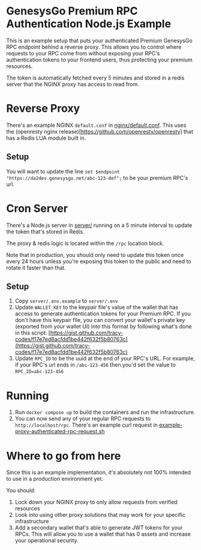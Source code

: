 # GenesysGo Premium RPC Authentication Node.js Example

This is an example setup that puts your authenticated Premium GenesysGo RPC endpoint behind a reverse proxy. This allows you to control where requests to your RPC come from without exposing your RPC's authentication tokens to your frontend users, thus protecting your premium resources.

The token is automatically fetched every 5 minutes and stored in a redis server that the NGINX proxy has access to read from.

# Reverse Proxy

There's an example NGINX `default.conf` in [nginx/default.conf](nginx/default.conf). This uses the (openresty nginx release)[https://github.com/openresty/openresty] that has a Redis LUA module built in.

## Setup

You will want to update the line `set $endpoint "https://da2dev.genesysgo.net/abc-123-def";` to be your premium RPC's url.

# Cron Server

There's a Node.js server in [server/](server/) running on a 5 minute interval to update the token that's stored in Redis.

The proxy & redis logic is located within the `/rpc` location block.

Note that in production, you should only need to update this token once every 24 hours unless you're exposing this token to the public and need to rotate it faster than that.

## Setup

1. Copy `server/.env.example` to `server/.env`
2. Update `WALLET_KEY` to the keypair file's value of the wallet that has access to generate authentication tokens for your Premium RPC. If you don't have this keypair file, you can convert your wallet's private key (exported from your wallet UI) into this format by following what's done in this script: [https://gist.github.com/tracy-codes/f17e7ed8acfdd1be442f632f5b80763c](https://gist.github.com/tracy-codes/f17e7ed8acfdd1be442f632f5b80763c)
3. Update `RPC_ID` to be the uuid at the end of your RPC's URL. For example, if your RPC's url ends in `/abc-123-456` then you'd set the value to `RPC_ID=abc-123-456`

# Running

1. Run `docker compose up` to build the containers and run the infrastructure.
2. You can now send any of your regular RPC requests to `http://localhost/rpc`. There's an example curl request in [example-proxy-authenticated-rpc-request.sh](example-proxy-authenticated-rpc-request.sh)

# Where to go from here

Since this is an example implementation, it's absolutely not 100% intended to use in a production environment yet.

You should:

1. Lock down your NGINX proxy to only allow requests from verified resources
2. Look into using other proxy solutions that may work for your specific infrastructure
3. Add a secondary wallet that's able to generate JWT tokens for your RPCs. This will allow you to use a wallet that has 0 assets and increase your operational security.
